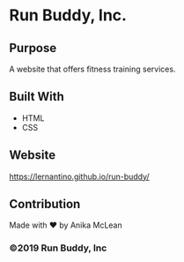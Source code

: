 # Run Buddy, Inc.

## Purpose
A website that offers fitness training services.

## Built With
* HTML
* CSS

## Website
https://lernantino.github.io/run-buddy/

## Contribution
Made with ❤️ by Anika McLean

### ©️2019 Run Buddy, Inc 
